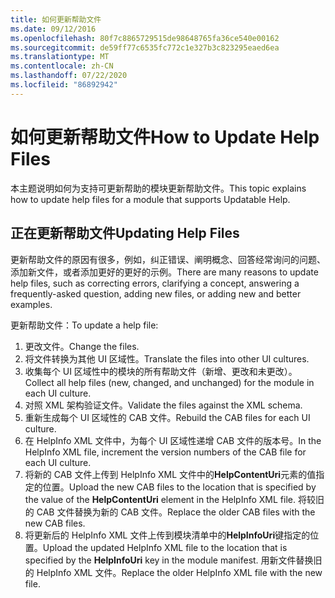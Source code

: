 ```yaml
---
title: 如何更新帮助文件
ms.date: 09/12/2016
ms.openlocfilehash: 80f7c8865729515de98648765fa36ce540e00162
ms.sourcegitcommit: de59ff77c6535fc772c1e327b3c823295eaed6ea
ms.translationtype: MT
ms.contentlocale: zh-CN
ms.lasthandoff: 07/22/2020
ms.locfileid: "86892942"
---
```

# <a name="how-to-update-help-files"></a><span data-ttu-id="62776-102">如何更新帮助文件</span><span class="sxs-lookup"><span data-stu-id="62776-102">How to Update Help Files</span></span>

<span data-ttu-id="62776-103">本主题说明如何为支持可更新帮助的模块更新帮助文件。</span><span class="sxs-lookup"><span data-stu-id="62776-103">This topic explains how to update help files for a module that supports Updatable Help.</span></span>

## <a name="updating-help-files"></a><span data-ttu-id="62776-104">正在更新帮助文件</span><span class="sxs-lookup"><span data-stu-id="62776-104">Updating Help Files</span></span>

<span data-ttu-id="62776-105">更新帮助文件的原因有很多，例如，纠正错误、阐明概念、回答经常询问的问题、添加新文件，或者添加更好的更好的示例。</span><span class="sxs-lookup"><span data-stu-id="62776-105">There are many reasons to update help files, such as correcting errors, clarifying a concept, answering a frequently-asked question, adding new files, or adding new and better examples.</span></span>

<span data-ttu-id="62776-106">更新帮助文件：</span><span class="sxs-lookup"><span data-stu-id="62776-106">To update a help file:</span></span>

1. <span data-ttu-id="62776-107">更改文件。</span><span class="sxs-lookup"><span data-stu-id="62776-107">Change the files.</span></span>
1. <span data-ttu-id="62776-108">将文件转换为其他 UI 区域性。</span><span class="sxs-lookup"><span data-stu-id="62776-108">Translate the files into other UI cultures.</span></span>
1. <span data-ttu-id="62776-109">收集每个 UI 区域性中的模块的所有帮助文件（新增、更改和未更改）。</span><span class="sxs-lookup"><span data-stu-id="62776-109">Collect all help files (new, changed, and unchanged) for the module in each UI culture.</span></span>
1. <span data-ttu-id="62776-110">对照 XML 架构验证文件。</span><span class="sxs-lookup"><span data-stu-id="62776-110">Validate the files against the XML schema.</span></span>
1. <span data-ttu-id="62776-111">重新生成每个 UI 区域性的 CAB 文件。</span><span class="sxs-lookup"><span data-stu-id="62776-111">Rebuild the CAB files for each UI culture.</span></span>
1. <span data-ttu-id="62776-112">在 HelpInfo XML 文件中，为每个 UI 区域性递增 CAB 文件的版本号。</span><span class="sxs-lookup"><span data-stu-id="62776-112">In the HelpInfo XML file, increment the version numbers of the CAB file for each UI culture.</span></span>
1. <span data-ttu-id="62776-113">将新的 CAB 文件上传到 HelpInfo XML 文件中的**HelpContentUri**元素的值指定的位置。</span><span class="sxs-lookup"><span data-stu-id="62776-113">Upload the new CAB files to the location that is specified by the value of the **HelpContentUri** element in the HelpInfo XML file.</span></span> <span data-ttu-id="62776-114">将较旧的 CAB 文件替换为新的 CAB 文件。</span><span class="sxs-lookup"><span data-stu-id="62776-114">Replace the older CAB files with the new CAB files.</span></span>
1. <span data-ttu-id="62776-115">将更新后的 HelpInfo XML 文件上传到模块清单中的**HelpInfoUri**键指定的位置。</span><span class="sxs-lookup"><span data-stu-id="62776-115">Upload the updated HelpInfo XML file to the location that is specified by the **HelpInfoUri** key in the module manifest.</span></span> <span data-ttu-id="62776-116">用新文件替换旧的 HelpInfo XML 文件。</span><span class="sxs-lookup"><span data-stu-id="62776-116">Replace the older HelpInfo XML file with the new file.</span></span>
